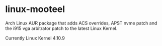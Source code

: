 # linux-mooteel
Arch Linux AUR package that adds ACS overrides, APST nvme patch and the i915 vga arbitrator patch to the latest Linux Kernel.

Currently Linux Kernel 4.10.9
